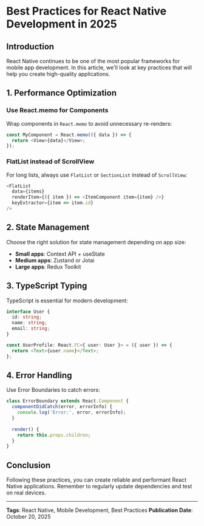 # Best Practices for React Native Development in 2025

## Introduction

React Native continues to be one of the most popular frameworks for mobile app development. In this article, we'll look at key practices that will help you create high-quality applications.

## 1. Performance Optimization

### Use React.memo for Components

Wrap components in `React.memo` to avoid unnecessary re-renders:

```javascript
const MyComponent = React.memo(({ data }) => {
  return <View>{data}</View>;
});
```

### FlatList instead of ScrollView

For long lists, always use `FlatList` or `SectionList` instead of `ScrollView`:

```javascript
<FlatList
  data={items}
  renderItem={({ item }) => <ItemComponent item={item} />}
  keyExtractor={item => item.id}
/>
```

## 2. State Management

Choose the right solution for state management depending on app size:

- **Small apps**: Context API + useState
- **Medium apps**: Zustand or Jotai
- **Large apps**: Redux Toolkit

## 3. TypeScript Typing

TypeScript is essential for modern development:

```typescript
interface User {
  id: string;
  name: string;
  email: string;
}

const UserProfile: React.FC<{ user: User }> = ({ user }) => {
  return <Text>{user.name}</Text>;
};
```

## 4. Error Handling

Use Error Boundaries to catch errors:

```javascript
class ErrorBoundary extends React.Component {
  componentDidCatch(error, errorInfo) {
    console.log('Error:', error, errorInfo);
  }
  
  render() {
    return this.props.children;
  }
}
```

## Conclusion

Following these practices, you can create reliable and performant React Native applications. Remember to regularly update dependencies and test on real devices.

---

**Tags**: React Native, Mobile Development, Best Practices
**Publication Date**: October 20, 2025
